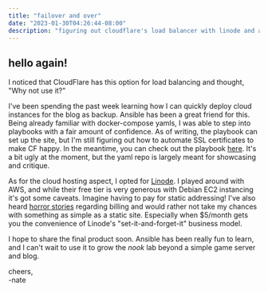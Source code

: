 ```yaml
---
title: "failover and over"
date: "2023-01-30T04:26:44-08:00"
description: "figuring out cloudflare's load balancer with linode and ansible"
---
```


## hello again!

I noticed that CloudFlare has this option for load balancing and thought, "Why not use it?"

I've been spending the past week learning how I can quickly deploy cloud instances for the blog as backup. Ansible has been a great friend for this. Being already familiar with docker-compose yamls, I was able to step into playbooks with a fair amount of confidence. As of writing, the playbook can set up the site, but I'm still figuring out how to automate SSL certificates to make CF happy. In the meantime, you can check out the playbook [here](https://github.com/unpass/yamls). It's a bit ugly at the moment, but the yaml repo is largely meant for showcasing and critique.

As for the cloud hosting aspect, I opted for [Linode](https://nate.unpass.net/images/linodedash.png). I played around with AWS, and while their free tier is very generous with Debian EC2 instancing it's got some caveats. Imagine having to pay for static addressing! I've also heard [horror stories](https://www.reddit.com/r/aws/comments/g1ve18/i_am_charged_60k_on_aws_without_using_anything/) regarding billing and would rather not take my chances with something as simple as a static site. Especially when $5/month gets you the convenience of Linode's "set-it-and-forget-it" business model. 

I hope to share the final product soon. Ansible has been really fun to learn, and I can't wait to use it to grow the *nook* lab beyond a simple game server and blog.

cheers,\
-nate

